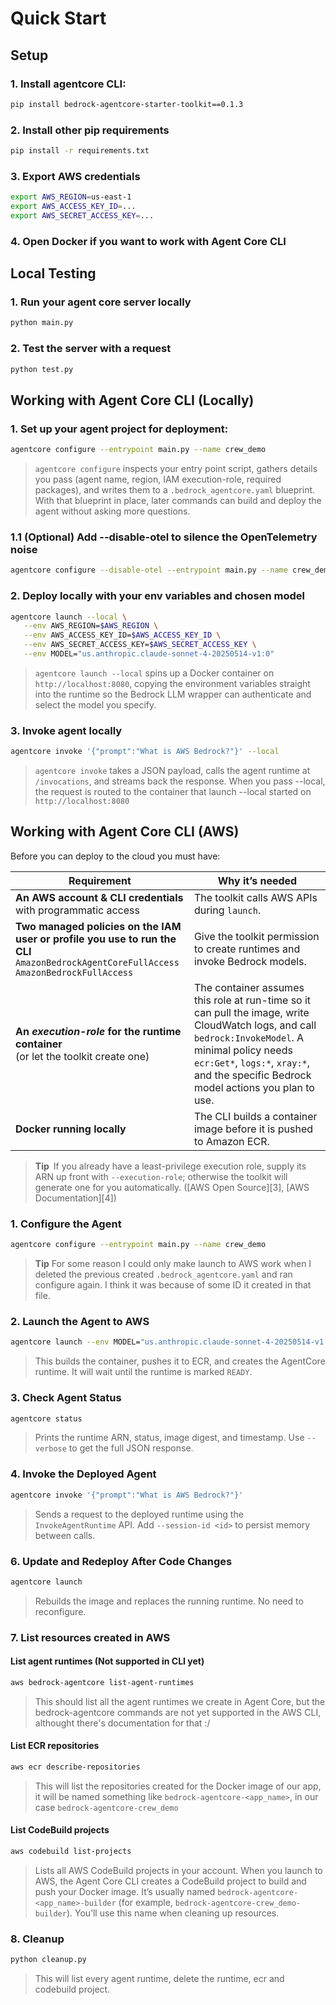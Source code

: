 # Quick Start

## Setup

### 1. Install agentcore CLI:
```bash
pip install bedrock-agentcore-starter-toolkit==0.1.3
```

### 2. Install other pip requirements
```bash
pip install -r requirements.txt
```

### 3. Export AWS credentials
```bash
export AWS_REGION=us-east-1
export AWS_ACCESS_KEY_ID=...
export AWS_SECRET_ACCESS_KEY=...
```

### 4. Open Docker if you want to work with Agent Core CLI

## Local Testing

### 1. Run your agent core server locally

```bash
python main.py
```
### 2. Test the server with a request
```bash
python test.py
```

## Working with Agent Core CLI (Locally)

### 1. Set up your agent project for deployment:

```bash
agentcore configure --entrypoint main.py --name crew_demo
```

> `agentcore configure` inspects your entry point script, gathers details you pass (agent name, region, IAM execution-role, required packages), and writes them to a `.bedrock_agentcore.yaml` blueprint. With that blueprint in place, later commands can build and deploy the agent without asking more questions.

### 1.1 (Optional) Add --disable-otel to silence the OpenTelemetry noise 
```bash
agentcore configure --disable-otel --entrypoint main.py --name crew_demo
```

### 2. Deploy locally with your env variables and chosen model
```bash
agentcore launch --local \
   --env AWS_REGION=$AWS_REGION \
   --env AWS_ACCESS_KEY_ID=$AWS_ACCESS_KEY_ID \
   --env AWS_SECRET_ACCESS_KEY=$AWS_SECRET_ACCESS_KEY \
   --env MODEL="us.anthropic.claude-sonnet-4-20250514-v1:0"
```

> `agentcore launch --local` spins up a Docker container on `http://localhost:8080`, copying the environment variables straight into the runtime so the Bedrock LLM wrapper can authenticate and select the model you specify.

### 3. Invoke agent locally
```bash
agentcore invoke '{"prompt":"What is AWS Bedrock?"}' --local
```

> `agentcore invoke` takes a JSON payload, calls the agent runtime at `/invocations`, and streams back the response. When you pass --local, the request is routed to the container that launch --local started on `http://localhost:8080`

## Working with Agent Core CLI (AWS)

Before you can deploy to the cloud you must have:

| Requirement                                                                                                                                    | Why it’s needed                                                                                                                                                                                                                                                      |
| ---------------------------------------------------------------------------------------------------------------------------------------------- | -------------------------------------------------------------------------------------------------------------------------------------------------------------------------------------------------------------------------------------------------------------------- |
| **An AWS account & CLI credentials** with programmatic access                                                                                  | The toolkit calls AWS APIs during `launch`.                                                                                                                                                                                                                          |
| **Two managed policies on the IAM user or profile you use to run the CLI**<br>`AmazonBedrockAgentCoreFullAccess` <br>`AmazonBedrockFullAccess` | Give the toolkit permission to create runtimes and invoke Bedrock models.                                                                                                                                                                     |
| **An *execution-role* for the runtime container**<br>(or let the toolkit create one)                                                           | The container assumes this role at run-time so it can pull the image, write CloudWatch logs, and call `bedrock:InvokeModel`. A minimal policy needs `ecr:Get*`, `logs:*`, `xray:*`, and the specific Bedrock model actions you plan to use. |
| **Docker running locally**                                                                                                   | The CLI builds a container image before it is pushed to Amazon ECR.                                                                                                                                                                           |

> **Tip** If you already have a least-privilege execution role, supply its ARN up front with `--execution-role`; otherwise the toolkit will generate one for you automatically. ([AWS Open Source][3], [AWS Documentation][4])

### 1. Configure the Agent

```bash
agentcore configure --entrypoint main.py --name crew_demo
```

> **Tip** For some reason I could only make launch to AWS work when I deleted the previous created `.bedrock_agentcore.yaml` and ran configure again. I think it was because of some ID it created in that file.

### 2. Launch the Agent to AWS

```bash
agentcore launch --env MODEL="us.anthropic.claude-sonnet-4-20250514-v1:0"
```

> This builds the container, pushes it to ECR, and creates the AgentCore runtime. It will wait until the runtime is marked `READY`.

### 3. Check Agent Status

```bash
agentcore status
```

> Prints the runtime ARN, status, image digest, and timestamp. Use `--verbose` to get the full JSON response.

### 4. Invoke the Deployed Agent

```bash
agentcore invoke '{"prompt":"What is AWS Bedrock?"}'
```

> Sends a request to the deployed runtime using the `InvokeAgentRuntime` API. Add `--session-id <id>` to persist memory between calls.

### 6. Update and Redeploy After Code Changes

```bash
agentcore launch
```

> Rebuilds the image and replaces the running runtime. No need to reconfigure.

### 7. List resources created in AWS

#### List agent runtimes (Not supported in CLI yet)

```bash
aws bedrock-agentcore list-agent-runtimes
```

> This should list all the agent runtimes we create in Agent Core, but the bedrock-agentcore commands are not yet supported in the AWS CLI, althought there's documentation for that :/

#### List ECR repositories 

```bash
aws ecr describe-repositories
```

> This will list the repositories created for the Docker image of our app, it will be named something like `bedrock-agentcore-<app_name>`, in our case `bedrock-agentcore-crew_demo`

#### List CodeBuild projects

```bash
aws codebuild list-projects
```

> Lists all AWS CodeBuild projects in your account. When you launch to AWS, the Agent Core CLI creates a CodeBuild project to build and push your Docker image. It’s usually named `bedrock-agentcore-<app_name>-builder` (for example, `bedrock-agentcore-crew_demo-builder`). You’ll use this name when cleaning up resources.

### 8. Cleanup

```bash
python cleanup.py
```

> This will list every agent runtime, delete the runtime, ecr and codebuild project.

